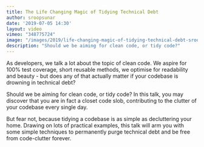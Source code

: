 ```yaml
---
title: The Life Changing Magic of Tidying Technical Debt
author: sroopsunar
date: '2019-07-05 14:30'
layout: video
vimeo: "348775724"
image: "/images/2019/life-changing-magic-of-tidying-technical-debt-sroop-sunar.jpg"
description: "Should we be aiming for clean code, or tidy code?"
---
```


As developers, we talk a lot about the topic of clean code. We aspire for 100% test coverage, short reusable methods, we optimise for readability and beauty - but does any of that actually matter if your codebase is drowning in technical debt?

Should we be aiming for clean code, or tidy code? In this talk, you may discover that you are in fact a closet code slob, contributing to the clutter of your codebase every single day.

But fear not, because tidying a codebase is as simple as decluttering your home. Drawing on lots of practical examples, this talk will arm you with some simple techniques to permanently purge technical debt and be free from code-clutter forever.
